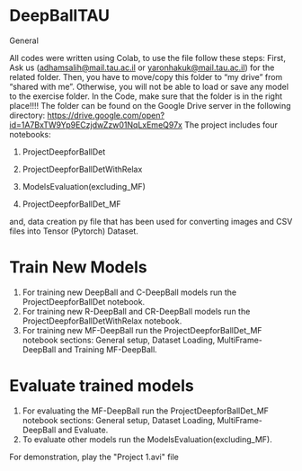 # DeepBallTAU
General


All codes were written using Colab, to use the file follow these steps:
First, Ask us (adhamsalih@mail.tau.ac.il or yaronhakuk@mail.tau.ac.il) for the related folder.
Then, you have to move/copy this folder to “my drive” from “shared with me”. Otherwise, you will not be able to load or save any model to the exercise folder.
In the Code, make sure that the folder is in the right place!!!!
The folder can be found on the Google Drive server in the following directory:
https://drive.google.com/open?id=1A7BxTW9Yp9ECzjdwZzw01NqLxEmeQ97x 
The project includes four notebooks:

1. ProjectDeepforBallDet 

2. ProjectDeepforBallDetWithRelax

3. ModelsEvaluation(excluding_MF)

4. ProjectDeepforBallDet_MF

and, data creation py file that has been used for converting images and CSV files into Tensor (Pytorch) Dataset.
# Train New Models
 
1. For training new DeepBall and C-DeepBall models  run the ProjectDeepforBallDet notebook.
2. For training new R-DeepBall and CR-DeepBall models  run the ProjectDeepforBallDetWithRelax notebook.
3. For training new MF-DeepBall run the ProjectDeepforBallDet_MF notebook sections: General setup, Dataset Loading, MultiFrame-DeepBall and Training MF-DeepBall.

# Evaluate trained models


1. For evaluating the MF-DeepBall run the ProjectDeepforBallDet_MF notebook sections: General setup, Dataset Loading, MultiFrame-DeepBall and Evaluate.
2. To evaluate other models run the ModelsEvaluation(excluding_MF).

For demonstration, play the  "Project 1.avi" file 
